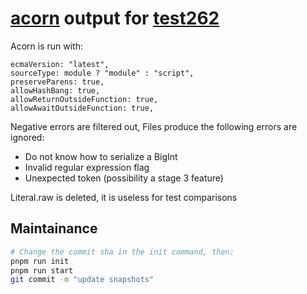 # [acorn] output for [test262]

Acorn is run with:

```
ecmaVersion: "latest",
sourceType: module ? "module" : "script",
preserveParens: true,
allowHashBang: true,
allowReturnOutsideFunction: true,
allowAwaitOutsideFunction: true,
```

Negative errors are filtered out,
Files produce the following errors are ignored:

* Do not know how to serialize a BigInt
* Invalid regular expression flag
* Unexpected token (possibility a stage 3 feature)

Literal.raw is deleted, it is useless for test comparisons

## Maintainance

```bash
# Change the commit sha in the init command, then:
pnpm run init
pnpm run start
git commit -m "update snapshots"
```

[acorn]: https://github.com/acornjs/acorn
[test262]: https://github.com/tc39/test262
